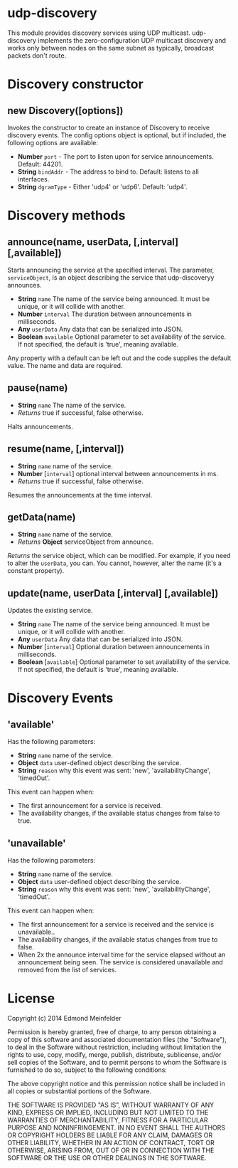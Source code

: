 udp-discovery
=============
This module provides discovery services using UDP multicast. udp-discovery
implements the zero-configuration UDP multicast discovery and works only between
nodes on the same subnet as typically, broadcast packets don't route.

# Discovery constructor

## new Discovery([options])

Invokes the constructor to create an instance of Discovery to receive discovery
events.  The config options object is optional, but if included, the following
options are available:

* **Number** `port` - The port to listen upon for service announcements. Default:
  44201.
* **String** `bindAddr` - The address to bind to. Default: listens to all
  interfaces.
* **String** `dgramType` - Either 'udp4' or 'udp6'. Default: 'udp4'.

# Discovery methods

## announce(name, userData, \[,interval\] \[,available\])
Starts announcing the service at the specified interval. The parameter,
`serviceObject`, is an object describing the service that udp-discoveryy
announces.

* **String** `name` The name of the service being announced. It must be unique, or
  it will collide with another.
* **Number** `interval` The duration between announcements in milliseconds.
* **Any** `userData` Any data that can be serialized into JSON.
* **Boolean** `available` Optional parameter to set availability of the service.
  If not specified, the default is 'true', meaning available.

Any property with a default can be left out and the code supplies the default
value. The name and data are required.

## pause(name)
- **String** `name` The name of the service.
- *Returns* true if successful, false otherwise.

Halts announcements.

## resume(name, \[,interval\])
- **String** `name` name of the service.
- **Number** [`interval`] optional interval between announcements in ms.
- *Returns* true if successful, false otherwise.

Resumes the announcements at the time interval.

## getData(name)
- **String** `name` name of the service.
- *Returns* **Object** serviceObject from announce.

*Returns* the service object, which can be modified. For example, if you need to
alter the `userData`, you can. You cannot, however, alter the name (it's a
constant property).

## update(name, userData \[,interval\] \[,available\])
Updates the existing service.

* **String** `name` The name of the service being announced. It must be unique, or
  it will collide with another.
* **Any** `userData` Any data that can be serialized into JSON.
* **Number** [`interval`] Optional duration between announcements in milliseconds.
* **Boolean** [`available`] Optional parameter to set availability of the service.
  If not specified, the default is 'true', meaning available.

# Discovery Events

## 'available'
Has the following parameters:

- **String** `name` name of the service.
- **Object** `data` user-defined object describing the service.
- **String** `reason` why this event was sent: 'new', 'availabilityChange',
  'timedOut'.

This event can happen when:

- The first announcement for a service is received.
- The availability changes, if the available status changes from false to true.

## 'unavailable'
Has the following parameters:

- **String** `name` name of the service.
- **Object** `data` user-defined object describing the service.
- **String** `reason` why this event was sent: 'new', 'availabilityChange',
  'timedOut'.

This event can happen when:

- The first announcement for a service is received and the service is
  unavailable..
- The availability changes, if the available status changes from true to false.
- When 2x the announce interval time for the service elapsed without an
  announcement being seen. The service is considered unavailable and removed
  from the list of services.

# License
Copyright (c) 2014 Edmond Meinfelder

Permission is hereby granted, free of charge, to any person obtaining a copy
of this software and associated documentation files (the "Software"), to deal
in the Software without restriction, including without limitation the rights
to use, copy, modify, merge, publish, distribute, sublicense, and/or sell
copies of the Software, and to permit persons to whom the Software is
furnished to do so, subject to the following conditions:

The above copyright notice and this permission notice shall be included in
all copies or substantial portions of the Software.

THE SOFTWARE IS PROVIDED "AS IS", WITHOUT WARRANTY OF ANY KIND, EXPRESS OR
IMPLIED, INCLUDING BUT NOT LIMITED TO THE WARRANTIES OF MERCHANTABILITY,
FITNESS FOR A PARTICULAR PURPOSE AND NONINFRINGEMENT. IN NO EVENT SHALL THE
AUTHORS OR COPYRIGHT HOLDERS BE LIABLE FOR ANY CLAIM, DAMAGES OR OTHER
LIABILITY, WHETHER IN AN ACTION OF CONTRACT, TORT OR OTHERWISE, ARISING FROM,
OUT OF OR IN CONNECTION WITH THE SOFTWARE OR THE USE OR OTHER DEALINGS IN
THE SOFTWARE.
